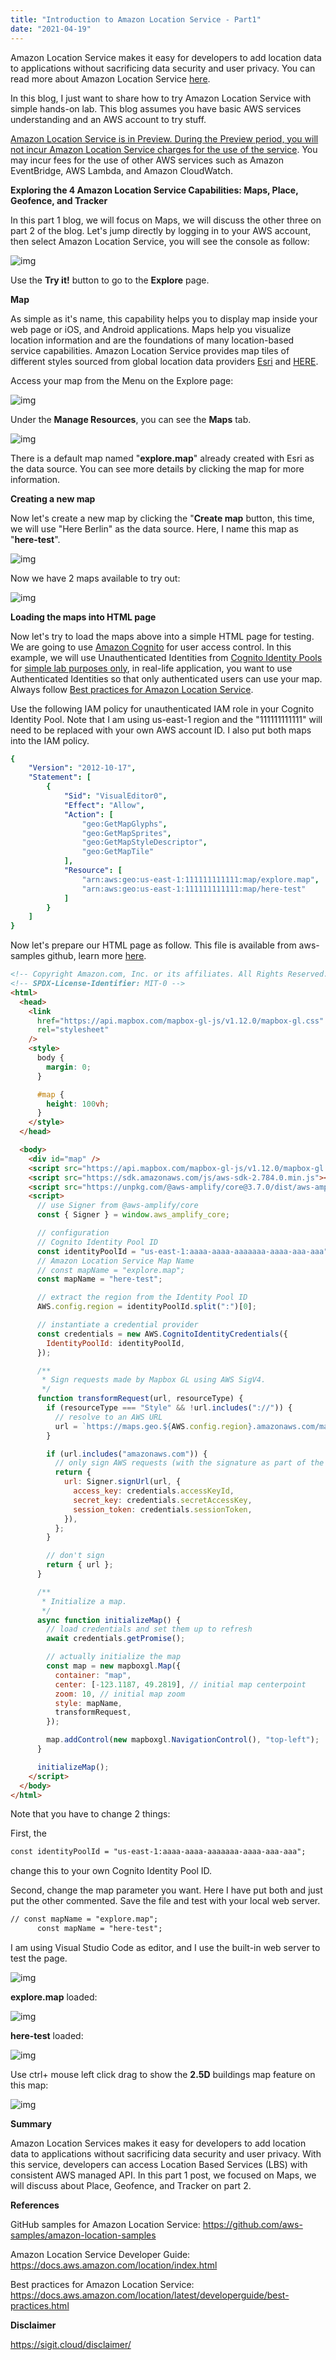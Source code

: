 ```yaml
---
title: "Introduction to Amazon Location Service - Part1"
date: "2021-04-19"
---
```


Amazon Location Service makes it easy for developers to add location data to applications without sacrificing data security and user privacy. You can read more about Amazon Location Service [here](https://aws.amazon.com/location/). 

In this blog, I just want to share how to try Amazon Location Service with simple hands-on lab. This blog assumes you have basic AWS services understanding and an AWS account to try stuff. 

[Amazon Location Service is in Preview. During the Preview period, you will not incur Amazon Location Service charges for the use of the service](https://aws.amazon.com/location/pricing/). You may incur fees for the use of other AWS services such as Amazon EventBridge, AWS Lambda, and Amazon CloudWatch.

**Exploring the 4 Amazon Location Service Capabilities: Maps, Place, Geofence, and Tracker**

In this part 1 blog, we will focus on Maps, we will discuss the other three on part 2 of the blog. Let's jump directly by logging in to your AWS account, then select Amazon Location Service, you will see the console as follow:

![img](images/als-console.png)

Use the **Try it!** button to go to the **Explore** page.

**Map**

As simple as it's name, this capability helps you to display map inside your web page or iOS, and Android applications. Maps help you visualize location information and are the foundations of many location-based service capabilities. Amazon Location Service provides map tiles of different styles sourced from global location data providers [Esri](https://aws.amazon.com/location/data-providers/esri/) and [HERE](https://aws.amazon.com/location/data-providers/here-technologies/). 

Access your map from the Menu on the Explore page:

![img](images/menu-explore.png)

Under the **Manage Resources**, you can see the **Maps** tab.

![img](images/manage-resources.png)

There is a default map named "**explore.map**" already created with Esri as the data source. You can see more details by clicking the map for more information.

**Creating a new map**

Now let's create a new map by clicking the "**Create map** button, this time, we will use "Here Berlin" as the data source. Here, I name this map as "**here-test**". 

![img](images/here-berlin.png)

Now we have 2 maps available to try out:

![img](images/2-maps.png)

**Loading the maps into HTML page**

Now let's try to load the maps above into a simple HTML page for testing. We are going to use [Amazon Cognito](https://aws.amazon.com/cognito/) for user access control. In this example, we will use Unauthenticated Identities from [Cognito Identity Pools](https://docs.aws.amazon.com/cognito/latest/developerguide/identity-pools.html) for [simple lab purposes only](https://docs.aws.amazon.com/location/latest/developerguide/tutorial-mapbox-identity-pool.html), in real-life application, you want to use Authenticated Identities so that only authenticated users can use your map. Always follow [Best practices for Amazon Location Service](https://docs.aws.amazon.com/location/latest/developerguide/best-practices.html).

Use the following IAM policy for unauthenticated IAM role in your Cognito Identity Pool. Note that I am using us-east-1 region and the "111111111111" will need to be replaced with your own AWS account ID. I also put both maps into the IAM policy. 

```yaml
{
    "Version": "2012-10-17",
    "Statement": [
        {
            "Sid": "VisualEditor0",
            "Effect": "Allow",
            "Action": [
                "geo:GetMapGlyphs",
                "geo:GetMapSprites",
                "geo:GetMapStyleDescriptor",
                "geo:GetMapTile"
            ],
            "Resource": [
                "arn:aws:geo:us-east-1:111111111111:map/explore.map",
                "arn:aws:geo:us-east-1:111111111111:map/here-test"
            ]
        }
    ]
}
```

Now let's prepare our HTML page as follow. This file is available from aws-samples github, learn more [here](https://github.com/aws-samples/amazon-location-samples/tree/main/mapbox-gl-js). 

```html
<!-- Copyright Amazon.com, Inc. or its affiliates. All Rights Reserved. -->
<!-- SPDX-License-Identifier: MIT-0 -->
<html>
  <head>
    <link
      href="https://api.mapbox.com/mapbox-gl-js/v1.12.0/mapbox-gl.css"
      rel="stylesheet"
    />
    <style>
      body {
        margin: 0;
      }

      #map {
        height: 100vh;
      }
    </style>
  </head>

  <body>
    <div id="map" />
    <script src="https://api.mapbox.com/mapbox-gl-js/v1.12.0/mapbox-gl.js"></script>
    <script src="https://sdk.amazonaws.com/js/aws-sdk-2.784.0.min.js"></script>
    <script src="https://unpkg.com/@aws-amplify/core@3.7.0/dist/aws-amplify-core.min.js"></script>
    <script>
      // use Signer from @aws-amplify/core
      const { Signer } = window.aws_amplify_core;

      // configuration
      // Cognito Identity Pool ID
      const identityPoolId = "us-east-1:aaaa-aaaa-aaaaaaa-aaaa-aaa-aaa";
      // Amazon Location Service Map Name
      // const mapName = "explore.map";
      const mapName = "here-test";

      // extract the region from the Identity Pool ID
      AWS.config.region = identityPoolId.split(":")[0];

      // instantiate a credential provider
      const credentials = new AWS.CognitoIdentityCredentials({
        IdentityPoolId: identityPoolId,
      });

      /**
       * Sign requests made by Mapbox GL using AWS SigV4.
       */
      function transformRequest(url, resourceType) {
        if (resourceType === "Style" && !url.includes("://")) {
          // resolve to an AWS URL
          url = `https://maps.geo.${AWS.config.region}.amazonaws.com/maps/v0/maps/${url}/style-descriptor`;
        }

        if (url.includes("amazonaws.com")) {
          // only sign AWS requests (with the signature as part of the query string)
          return {
            url: Signer.signUrl(url, {
              access_key: credentials.accessKeyId,
              secret_key: credentials.secretAccessKey,
              session_token: credentials.sessionToken,
            }),
          };
        }

        // don't sign
        return { url };
      }

      /**
       * Initialize a map.
       */
      async function initializeMap() {
        // load credentials and set them up to refresh
        await credentials.getPromise();

        // actually initialize the map
        const map = new mapboxgl.Map({
          container: "map",
          center: [-123.1187, 49.2819], // initial map centerpoint
          zoom: 10, // initial map zoom
          style: mapName,
          transformRequest,
        });

        map.addControl(new mapboxgl.NavigationControl(), "top-left");
      }

      initializeMap();
    </script>
  </body>
</html>
```

Note that you have to change 2 things:

First, the 

```html
const identityPoolId = "us-east-1:aaaa-aaaa-aaaaaaa-aaaa-aaa-aaa";
```

change this to your own Cognito Identity Pool ID. 

Second, change the map parameter you want. Here I have put both and just put the other commented. Save the file and test with your local web server. 

```html
// const mapName = "explore.map";
      const mapName = "here-test";
```

I am using Visual Studio Code as editor, and I use the built-in web server to test the page.

![img](images/vscode-test.png)

**explore.map** loaded:

![img](images/esri.png)

**here-test** loaded:

![img](images/here1.png)

Use ctrl+ mouse left click drag to show the **2.5D** buildings map feature on this map:

![img](images/here2.png)



**Summary**

Amazon Location Services makes it easy for developers to add location data to applications without sacrificing data security and user privacy. With this service, developers can access Location Based Services (LBS) with consistent AWS managed API. In this part 1 post, we focused on Maps, we will discuss about Place, Geofence, and Tracker on part 2. 

**References**

GitHub samples for Amazon Location Service: https://github.com/aws-samples/amazon-location-samples 

Amazon Location Service Developer Guide: https://docs.aws.amazon.com/location/index.html

Best practices for Amazon Location Service: https://docs.aws.amazon.com/location/latest/developerguide/best-practices.html 

**Disclaimer**

https://sigit.cloud/disclaimer/

